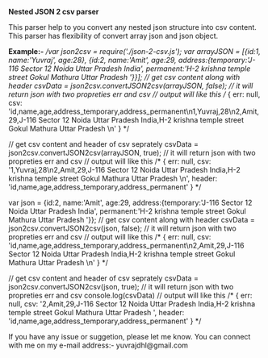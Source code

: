 **Nested JSON 2 csv parser**
<p>This parser help to you convert any nested json structure into csv content. This parser has flexibility of convert array json and json object.<p>

**Example:-**
*/var json2csv = require('./json-2-csv.js');
var arrayJSON = [{id:1, name:'Yuvraj', age:28}, {id:2, name:'Amit', age:29, address:{temporary:'J-116 Sector 12 Noida Uttar Pradesh India', permanent:'H-2 krishna temple street Gokul Mathura Uttar Pradesh '}}];
// get csv content along with header
csvData = json2csv.convertJSON2csv(arrayJSON, false); // it will return json with two propreties err and csv
// output will like this
/*
{ 
  err: null,
  csv: 'id,name,age,address_temporary,address_permanent\n1,Yuvraj,28\n2,Amit,29,J-116 Sector 12 Noida Uttar Pradesh India,H-2 krishna temple street Gokul Mathura Uttar Pradesh \n' 
}
*/

// get csv content and header of csv seprately
csvData = json2csv.convertJSON2csv(arrayJSON, true); // it will return json with two propreties err and csv
// output will like this
/*
{ 
  err: null,
  csv: '1,Yuvraj,28\n2,Amit,29,J-116 Sector 12 Noida Uttar Pradesh India,H-2 krishna temple street Gokul Mathura Uttar Pradesh \n',
  header: 'id,name,age,address_temporary,address_permanent' 
}
*/

var json = {id:2, name:'Amit', age:29, address:{temporary:'J-116 Sector 12 Noida Uttar Pradesh India', permanent:'H-2 krishna temple street Gokul Mathura Uttar Pradesh '}};
// get csv content along with header
csvData = json2csv.convertJSON2csv(json, false); // it will return json with two propreties err and csv
// output will like this
/*
{ 
  err: null,
  csv: 'id,name,age,address_temporary,address_permanent\n2,Amit,29,J-116 Sector 12 Noida Uttar Pradesh India,H-2 krishna temple street Gokul Mathura Uttar Pradesh \n' 
}
*/

// get csv content and header of csv seprately
csvData = json2csv.convertJSON2csv(json, true); // it will return json with two propreties err and csv
console.log(csvData)
// output will like this
/*
{ 
  err: null,
  csv: '2,Amit,29,J-116 Sector 12 Noida Uttar Pradesh India,H-2 krishna temple street Gokul Mathura Uttar Pradesh ',
  header: 'id,name,age,address_temporary,address_permanent' 
}
*/
<p> If you have any issue or suggetion, please let me know. You can connect with me on my e-mail address:- yuvrajdhl@gmail.com<p>